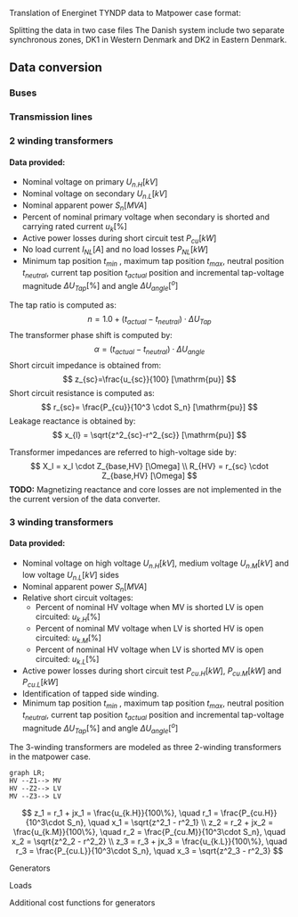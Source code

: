 





Translation of Energinet TYNDP data to Matpower case format:



Splitting the data in two case files
The Danish system include two separate synchronous zones, DK1 in Western Denmark and DK2 in Eastern Denmark.

## Data conversion

### Buses









### Transmission lines





### 2 winding transformers

#### Data provided:

- Nominal voltage on primary $U_{n.H} [kV]$
- Nominal voltage on secondary $U_{n.L} [kV]$
- Nominal apparent power $S_n[MVA]$
- Percent of nominal primary voltage when secondary is shorted and carrying rated current $u_k[\%]$
- Active power losses during short circuit test $P_{cu}[kW]$
- No load current $I_{NL}[A]$ and no load losses  $P_{NL}[kW]$
- Minimum tap position $t_{min}$ , maximum tap position $t_{max}$, neutral position $t_{neutral}$, current tap position $t_{actual}$ position and incremental tap-voltage magnitude $\Delta U_{Tap}[\%]$ and angle $\Delta U_{angle}[^o]$



The tap ratio is computed as:
$$
n = 1.0 + \left( t_{actual} - t_{neutral}\right)\cdot \Delta U_{Tap}
$$
The transformer phase shift is computed by:
$$
\alpha = \left( t_{actual} - t_{neutral}\right)\cdot \Delta U_{angle}
$$
Short circuit impedance is obtained from:
$$
z_{sc}=\frac{u_{sc}}{100} [\mathrm{pu}]
$$
Short circuit resistance is computed as:
$$
r_{sc}= \frac{P_{cu}}{10^3 \cdot S_n} [\mathrm{pu}]
$$
Leakage reactance is obtained by:
$$
x_{l} = \sqrt{z^2_{sc}-r^2_{sc}} [\mathrm{pu}]
$$


Transformer impedances are referred to high-voltage side by:
$$
X_l = x_l \cdot Z_{base,HV} [\Omega] \\
R_{HV} = r_{sc} \cdot Z_{base,HV}  [\Omega]
$$
**TODO:** Magnetizing reactance and core losses are not implemented in the the current version of the data converter.

### 3 winding transformers

#### Data provided:

- Nominal voltage on high voltage $U_{n.H} [kV]$, medium voltage $U_{n.M} [kV]$ and low voltage $U_{n.L} [kV]$ sides 
- Nominal apparent power $S_{n}[MVA]$
- Relative short circuit voltages:
  - Percent of nominal HV voltage when MV is shorted LV is open circuited: $u_{k.H}[\%]$
  - Percent of nominal MV voltage when LV is shorted HV is open circuited: $u_{k.M}[\%]$
  - Percent of nominal HV voltage when LV is shorted MV is open circuited: $u_{k.L}[\%]$
- Active power losses during short circuit test $P_{cu.H}[kW]$, $P_{cu.M}[kW]$ and $P_{cu.L}[kW]$
- Identification of tapped side winding.
- Minimum tap position $t_{min}$ , maximum tap position $t_{max}$, neutral position $t_{neutral}$, current tap position $t_{actual}$ position and incremental tap-voltage magnitude $\Delta U_{Tap}[\%]$ and angle $\Delta U_{angle}[^o]$

The 3-winding transformers are modeled as three 2-winding transformers in the matpower case. 

```mermaid
graph LR;
HV --Z1--> MV
HV --Z2--> LV
MV --Z3--> LV

```

$$
z_1 = r_1 + jx_1 = \frac{u_{k.H}}{100\%}, \quad r_1 = \frac{P_{cu.H}}{10^3\cdot S_n}, \quad x_1 = \sqrt{z^2_1 - r^2_1} \\
z_2 = r_2 + jx_2 = \frac{u_{k.M}}{100\%}, \quad r_2 = \frac{P_{cu.M}}{10^3\cdot S_n}, \quad x_2 = \sqrt{z^2_2 - r^2_2} \\
z_3 = r_3 + jx_3 = \frac{u_{k.L}}{100\%}, \quad r_3 = \frac{P_{cu.L}}{10^3\cdot S_n}, \quad x_3 = \sqrt{z^2_3 - r^2_3}
$$
















Generators



Loads



Additional cost functions for generators